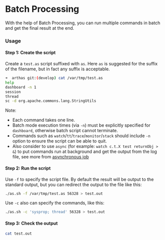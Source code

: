 # Batch Processing

With the help of Batch Processing, you can run multiple commands in batch and get the final result at the end.

### Usage

#### Step 1: Create the script

Create a `test.as` script suffixed with `as`. Here `as` is suggested for the suffix of the filename, but in fact any suffix is acceptable.

```bash
➜  arthas git:(develop) cat /var/tmp/test.as
help
dashboard -n 1
session
thread
sc -d org.apache.commons.lang.StringUtils
```

Note:

- Each command takes one line.
- Batch mode execution times (via `-n`) must be explicitly specified for `dashboard`, otherwise batch script cannot terminate.
- Commands such as `watch`/`tt`/`trace`/`monitor`/`stack` should include `-n` option to ensure the script can be able to quit.
- Also consider to use `async` (for example: `watch c.t.X test returnObj > &`) to put commands run at background and get the output from the log file, see more from [asynchronous job](async.md)

#### Step 2: Run the script

Use `-f` to specify the script file. By default the result will be output to the standard output, but you can redirect the output to the file like this:

```bash
./as.sh -f /var/tmp/test.as 56328 > test.out
```

Use `-c` also can specify the commands, like this:

```bash
./as.sh -c 'sysprop; thread' 56328 > test.out
```

#### Step 3: Check the output

```bash
cat test.out
```
